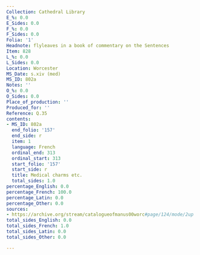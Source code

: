 ```yaml
---
Collection: Cathedral Library
E_%: 0.0
E_Sides: 0.0
F_%: 0.0
F_Sides: 0.0
Folia: '1'
Headnote: flyleaves in a book of commentary on the Sentences
Item: 828
L_%: 0.0
L_Sides: 0.0
Location: Worcester
MS_Date: s.xiv (med)
MS_ID: 802a
Notes: ''
O_%: 0.0
O_Sides: 0.0
Place_of_production: ''
Produced_for: ''
Reference: Q.35
contents:
- MS_ID: 802a
  end_folio: '157'
  end_side: r
  item: 1
  language: French
  ordinal_end: 313
  ordinal_start: 313
  start_folio: '157'
  start_side: r
  title: Medical charms etc.
  total_sides: 1.0
percentage_English: 0.0
percentage_French: 100.0
percentage_Latin: 0.0
percentage_Other: 0.0
sources:
- https://archive.org/stream/catalogueofmanus00worc#page/124/mode/2up
total_sides_English: 0.0
total_sides_French: 1.0
total_sides_Latin: 0.0
total_sides_Other: 0.0

---
```

